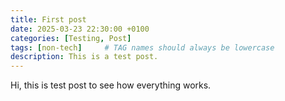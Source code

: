 ```yaml
---
title: First post
date: 2025-03-23 22:30:00 +0100
categories: [Testing, Post]
tags: [non-tech]     # TAG names should always be lowercase
description: This is a test post.
---
```


Hi, this is test post to see how everything works.
